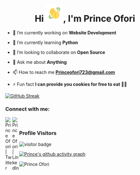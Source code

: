 <h1 align="center">Hi <img src="https://github.com/oforiPrince/oforiPrince/blob/main/Wave.gif" height="55px" width="55px">, I'm Prince Ofori</h1>

- 🔭 I’m currently working on **Website Development**

- 🌱 I’m currently learning **Python**

- 👯 I’m looking to collaborate on **Open Source**

- 💬 Ask me about **Anything**

- 📫 How to reach me **Princeofori723@gmail.com**

- ⚡ Fun fact **I can provide you cookies for free to eat 🍪😂**

[![GitHub Streak](http://github-readme-streak-stats.herokuapp.com?user=oforiPrince&theme=shades-of-purple&hide_border=true)](https://git.io/streak-stats)

### Connect with me:

[<img align="left" alt="Prince Ofori | Twitter" width="22px" src="https://cdn-icons-png.flaticon.com/512/906/906377.png" />][telegram]
[<img align="left" alt="Prince Ofori | LinkedIn" width="22px" src="https://cdn.jsdelivr.net/npm/simple-icons@v3/icons/linkedin.svg" />][linkedin]

<br />

### Profile Visitors 
![visitor badge](https://visitor-badge.glitch.me/badge?page_id=oforiPrince.visitor-badge&left_color=blue&right_color=yellow)
<br />

[![Prince's github activity graph](https://activity-graph.herokuapp.com/graph?username=oforiPrince&bg_color=ffffff&color=777777&line=ff5200&point=1adbce&area=true&hide_border=true)](https://github.com/oforiPrince/github-readme-activity-graph)


<p><img align="center" src="https://github-readme-stats.vercel.app/api?username=oforiPrince&show_icons=true&locale=en" alt="Prince Ofori" /></p>

[linkedin]: https://linkedin.com/in/prince-ofori-stigar/
[telegram]: https://t.me/Stigar_1
